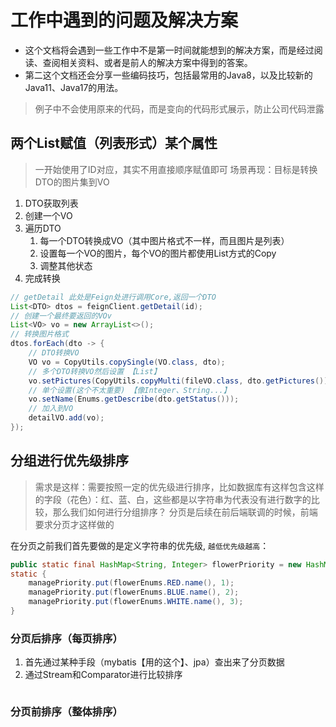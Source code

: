 # 工作中遇到的问题及解决方案
* 这个文档将会遇到一些工作中不是第一时间就能想到的解决方案，而是经过阅读、查阅相关资料、或者是前人的解决方案中得到的答案。
* 第二这个文档还会分享一些编码技巧，包括最常用的Java8，以及比较新的Java11、Java17的用法。
> 例子中不会使用原来的代码，而是变向的代码形式展示，防止公司代码泄露

## 两个List赋值（列表形式）某个属性
> 一开始使用了ID对应，其实不用直接顺序赋值即可
> 场景再现：目标是转换DTO的图片集到VO
1. DTO获取列表
2. 创建一个VO
3. 遍历DTO
   1. 每一个DTO转换成VO（其中图片格式不一样，而且图片是列表）
   2. 设置每一个VO的图片，每个VO的图片都使用List方式的Copy
   3. 调整其他状态
4. 完成转换

```java
// getDetail 此处是Feign处进行调用Core,返回一个DTO
List<DTO> dtos = feignClient.getDetail(id);
// 创建一个最终要返回的VOv
List<VO> vo = new ArrayList<>();
// 转换图片格式
dtos.forEach(dto -> {
    // DTO转换VO
    VO vo = CopyUtils.copySingle(VO.class, dto);
    // 多个DTO转换VO然后设置 【List】
    vo.setPictures(CopyUtils.copyMulti(fileVO.class, dto.getPictures()));
    // 单个设置(这个不太重要) 【像Integer、String...】
    vo.setName(Enums.getDescribe(dto.getStatus()));
    // 加入到VO
    detailVO.add(vo);
});
```


## 分组进行优先级排序
> 需求是这样：需要按照一定的优先级进行排序，比如数据库有这样包含这样的字段（花色）：红、蓝、白，这些都是以字符串为代表没有进行数字的比较，那么我们如何进行分组排序？
> 分页是后续在前后端联调的时候，前端要求分页才这样做的

在分页之前我们首先要做的是定义字符串的优先级, `越低优先级越高`：
```java
public static final HashMap<String, Integer> flowerPriority = new HashMap<>();
static {
    managePriority.put(flowerEnums.RED.name(), 1);
    managePriority.put(flowerEnums.BLUE.name(), 2);
    managePriority.put(flowerEnums.WHITE.name(), 3);
}
```
### 分页后排序（每页排序）
1. 首先通过某种手段（mybatis【用的这个】、jpa）查出来了分页数据
2. 通过Stream和Comparator进行比较排序
```java

```

### 分页前排序（整体排序）
